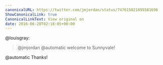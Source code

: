 ```yaml
---
canonicalURL: https://twitter.com/jmjordan/status/747615021895581696
ShowCanonicalLink: true
CanonicalLinkText: View original on
date: 2016-06-28T02:18:05+00:00
---
```

@louisgray:

> @jmjordan @automatic welcome to Sunnyvale!

@automatic Thanks!